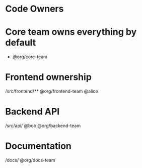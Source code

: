 # Code Owners  

# Core team owns everything by default  
* @org/core-team  

# Frontend ownership  
/src/frontend/** @org/frontend-team @alice  

# Backend API  
/src/api/ @bob @org/backend-team  

# Documentation  
/docs/ @org/docs-team 